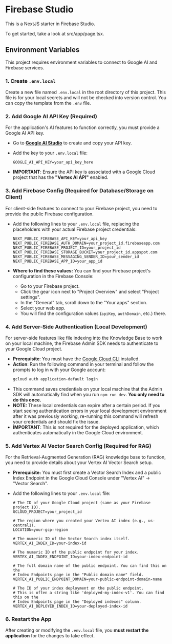 # Firebase Studio

This is a NextJS starter in Firebase Studio.

To get started, take a look at src/app/page.tsx.

## Environment Variables

This project requires environment variables to connect to Google AI and Firebase services.

### 1. Create `.env.local`

Create a new file named `.env.local` in the root directory of this project. This file is for your local secrets and will not be checked into version control. You can copy the template from the `.env` file.

### 2. Add Google AI API Key (Required)

For the application's AI features to function correctly, you must provide a Google AI API key.

*   Go to **[Google AI Studio](https://aistudio.google.com/app/apikey)** to create and copy your API key.
*   Add the key to your `.env.local` file:

    ```
    GOOGLE_AI_API_KEY=your_api_key_here
    ```

*   **IMPORTANT**: Ensure the API key is associated with a Google Cloud project that has the **"Vertex AI API"** enabled.

### 3. Add Firebase Config (Required for Database/Storage on Client)

For client-side features to connect to your Firebase project, you need to provide the public Firebase configuration.

*   Add the following lines to your `.env.local` file, replacing the placeholders with your actual Firebase project credentials:

    ```
    NEXT_PUBLIC_FIREBASE_API_KEY=your_api_key
    NEXT_PUBLIC_FIREBASE_AUTH_DOMAIN=your_project_id.firebaseapp.com
    NEXT_PUBLIC_FIREBASE_PROJECT_ID=your_project_id
    NEXT_PUBLIC_FIREBASE_STORAGE_BUCKET=your_project_id.appspot.com
    NEXT_PUBLIC_FIREBASE_MESSAGING_SENDER_ID=your_sender_id
    NEXT_PUBLIC_FIREBASE_APP_ID=your_app_id
    ```

*   **Where to find these values:** You can find your Firebase project's configuration in the Firebase Console:
    *   Go to your Firebase project.
    *   Click the gear icon next to "Project Overview" and select "Project settings".
    *   In the "General" tab, scroll down to the "Your apps" section.
    *   Select your web app.
    *   You will find the configuration values (`apiKey`, `authDomain`, etc.) there.

### 4. Add Server-Side Authentication (Local Development)

For server-side features like file indexing into the Knowledge Base to work on your local machine, the Firebase Admin SDK needs to authenticate to your Google Cloud project.

*   **Prerequisite**: You must have the [Google Cloud CLI](https://cloud.google.com/sdk/docs/install) installed.
*   **Action**: Run the following command in your terminal and follow the prompts to log in with your Google account:
    ```bash
    gcloud auth application-default login
    ```
*   This command saves credentials on your local machine that the Admin SDK will automatically find when you run `npm run dev`. **You only need to do this once.**
*   **NOTE:** These local credentials can expire after a certain period. If you start seeing authentication errors in your local development environment after it was previously working, re-running this command will refresh your credentials and should fix the issue.
*   **IMPORTANT**: This is not required for the deployed application, which authenticates automatically in the Google Cloud environment.

### 5. Add Vertex AI Vector Search Config (Required for RAG)

For the Retrieval-Augmented Generation (RAG) knowledge base to function, you need to provide details about your Vertex AI Vector Search setup.

*   **Prerequisite:** You must first create a Vector Search Index and a public Index Endpoint in the Google Cloud Console under "Vertex AI" -> "Vector Search".
*   Add the following lines to your `.env.local` file:

    ```
    # The ID of your Google Cloud project (same as your Firebase project ID).
    GCLOUD_PROJECT=your_project_id

    # The region where you created your Vertex AI index (e.g., us-central1).
    LOCATION=your-gcp-region

    # The numeric ID of the Vector Search index itself.
    VERTEX_AI_INDEX_ID=your-index-id

    # The numeric ID of the public endpoint for your index.
    VERTEX_AI_INDEX_ENDPOINT_ID=your-index-endpoint-id
    
    # The full domain name of the public endpoint. You can find this on the
    # Index Endpoints page in the "Public domain name" field.
    VERTEX_AI_PUBLIC_ENDPOINT_DOMAIN=your-public-endpoint-domain-name

    # The ID of your index deployment on the public endpoint.
    # This is often a string like 'deployed-my-index-v1'. You can find this on the
    # Index Endpoints page in the "Deployed indexes" column.
    VERTEX_AI_DEPLOYED_INDEX_ID=your-deployed-index-id
    ```

### 6. Restart the App

After creating or modifying the `.env.local` file, you **must restart the application** for the changes to take effect.
